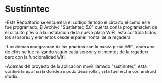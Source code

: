 # Sustinntec
-Este Repositorio se encuentra el codigo de todo el circuito el como este fue programado, 
El Archivo "Sustinntec_5.0" cuenta con la programacion de el circuito previo
a la instalacion de la nueva placa WIFI, esta controla todos los sensores y elementos desde el panel frontal de la regadera.

-Los demas codigos son de las pruebas con la nueva placa WIFI, cada uno de ellos se fue ralizando 
segun cada sensor y elementos de la regadera pero con la funcionalidad Wifi.

-Ademas del proyecto de la aplicacion movil llamado "sustinntec", esta contine la app hasta donde se pudo desarrollar, esta fue hecha con android studio.
